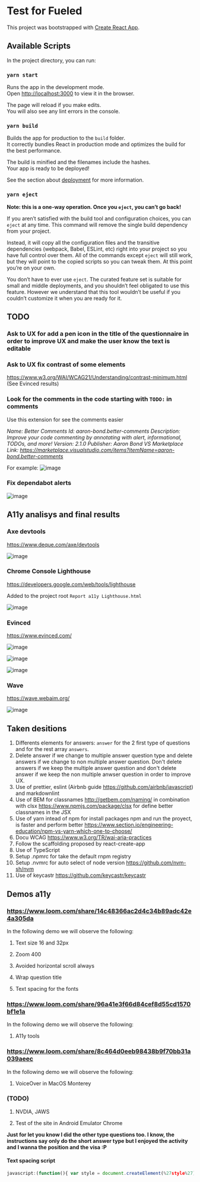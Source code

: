 # Test for Fueled

This project was bootstrapped with [Create React App](https://github.com/facebook/create-react-app).

## Available Scripts

In the project directory, you can run:

### `yarn start`

Runs the app in the development mode.\
Open [http://localhost:3000](http://localhost:3000) to view it in the browser.

The page will reload if you make edits.\
You will also see any lint errors in the console.

### `yarn build`

Builds the app for production to the `build` folder.\
It correctly bundles React in production mode and optimizes the build for the best performance.

The build is minified and the filenames include the hashes.\
Your app is ready to be deployed!

See the section about [deployment](https://facebook.github.io/create-react-app/docs/deployment) for more information.

### `yarn eject`

**Note: this is a one-way operation. Once you `eject`, you can’t go back!**

If you aren’t satisfied with the build tool and configuration choices, you can `eject` at any time. This command will remove the single build dependency from your project.

Instead, it will copy all the configuration files and the transitive dependencies (webpack, Babel, ESLint, etc) right into your project so you have full control over them. All of the commands except `eject` will still work, but they will point to the copied scripts so you can tweak them. At this point you’re on your own.

You don’t have to ever use `eject`. The curated feature set is suitable for small and middle deployments, and you shouldn’t feel obligated to use this feature. However we understand that this tool wouldn’t be useful if you couldn’t customize it when you are ready for it.

## TODO

### Ask to UX for add a pen icon in the title of the questionnaire in order to improve UX and make the user know the text is editable

### Ask to UX fix contrast of some elements

https://www.w3.org/WAI/WCAG21/Understanding/contrast-minimum.html (See Evinced results)

### Look for the comments in the code starting with `TODO:` in comments

Use this extension for see the comments easier

_Name: Better Comments
Id: aaron-bond.better-comments
Description: Improve your code commenting by annotating with alert, informational, TODOs, and more!
Version: 2.1.0
Publisher: Aaron Bond
VS Marketplace Link: https://marketplace.visualstudio.com/items?itemName=aaron-bond.better-comments_

For example:
![image](https://user-images.githubusercontent.com/5224903/141675019-5f110ec5-ec27-4dd7-a001-4582cd2a3841.png)

### Fix dependabot alerts

![image](https://user-images.githubusercontent.com/5224903/141674859-9f318ab8-ced9-4b46-b877-9f69933dd6f8.png)

## A11y analisys and final results

### Axe devtools

https://www.deque.com/axe/devtools

![image](https://user-images.githubusercontent.com/5224903/141651324-839ecfb2-6237-4f6b-a6f5-686c8c28bcaf.png)

### Chrome Console Lighthouse

https://developers.google.com/web/tools/lighthouse

Added to the project root `Report a11y Lighthouse.html`

![image](https://user-images.githubusercontent.com/5224903/141651330-5bff26fa-89ef-4921-b217-8aafb52159ea.png)

### Evinced

https://www.evinced.com/

![image](https://user-images.githubusercontent.com/5224903/141651411-417a99b8-a478-4e37-8f4a-cb33fe7ee5d8.png)

![image](https://user-images.githubusercontent.com/5224903/141674789-6ea982ee-4d78-4cc0-91ef-d2bedb8366a9.png)

![image](https://user-images.githubusercontent.com/5224903/141652398-9c8c92a3-0385-4f6f-9e4b-3521ffa2ae77.png)

### Wave

https://wave.webaim.org/

![image](https://user-images.githubusercontent.com/5224903/141674818-7efda7a6-c47d-4632-bac4-38193b0931ab.png)

## Taken desitions

1. Differents elements for answers: `answer` for the 2 first type of questions and for the rest array `answers`.
2. Delete answer if we change to multiple answer question type and delete answers if we change to non multiple answer question. Don't delete answers if we keep the multiple answer question and don't delete answer if we keep the non multiple anwser question in order to improve UX.
3. Use of prettier, eslint (Airbnb guide https://github.com/airbnb/javascript) and markdownlint
4. Use of BEM for classnames http://getbem.com/naming/ in combination with clsx https://www.npmjs.com/package/clsx for define better classnames in the JSX
5. Use of yarn intead of npm for install packages npm and run the proyect, is faster and perform better https://www.section.io/engineering-education/npm-vs-yarn-which-one-to-choose/
6. Docu WCAG https://www.w3.org/TR/wai-aria-practices
7. Follow the scaffolding proposed by react-create-app
8. Use of TypeScript
9. Setup .npmrc for take the default rnpm registry
10. Setup .nvmrc for auto select of node version https://github.com/nvm-sh/nvm
11. Use of keycastr https://github.com/keycastr/keycastr

## Demos a11y

### https://www.loom.com/share/14c48366ac2d4c34b89adc42e4a305da

In the following demo we will observe the following:

1. Text size 16 and 32px

2. Zoom 400

3. Avoided horizontal scroll always

4. Wrap question title

5. Text spacing for the fonts

### https://www.loom.com/share/96a41e3f66d84cef8d55cd1570bf1e1a

In the following demo we will observe the following:

1. A11y tools

### https://www.loom.com/share/8c464d0eeb98438b9f70bb31a039aeec

In the following demo we will observe the following:

1. VoiceOver in MacOS Monterey

### (TODO)

1. NVDIA, JAWS

2. Test of the site in Android Emulator Chrome


__Just for let you know I did the other type questions too. I know, the instructions say only do the short answer type but I enjoyed the activity and I wanna the position and the visa :P__

#### Text spacing script

```javascript
javascript:(function(){ var style = document.createElement(%27style%27), styleContent = document.createTextNode(%27* { line-height: 1.5 !important; letter-spacing: 0.12em !important; word-spacing: 0.16em !important; } p{ margin-bottom: 2em !important; } %27); style.appendChild(styleContent ); document.getElementsByTagName(%27head%27)[0].appendChild(style); var iframes = document.querySelectorAll(%27iframe%27);for (var i=0; i<iframes.length; i++) {try{iframes[i].contentWindow.document.getElementsByTagName(%27head%27)[0].appendChild(style); } catch(error) { console.log(%27Bookmarklet error: %27+error)}}})();
```
